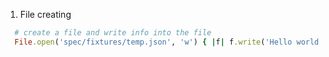 1. File creating
```ruby
  # create a file and write info into the file 
  File.open('spec/fixtures/temp.json', 'w') { |f| f.write('Hello world!') }
```
